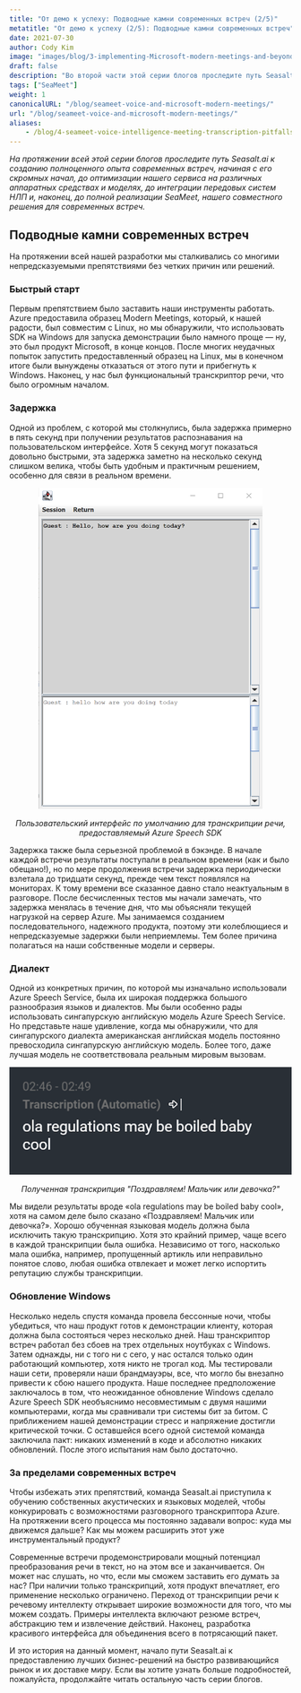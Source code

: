 ```yaml
---
title: "От демо к успеху: Подводные камни современных встреч (2/5)"
metatitle: "От демо к успеху (2/5): Подводные камни современных встреч"
date: 2021-07-30
author: Cody Kim
image: "images/blog/3-implementing-Microsoft-modern-meetings-and-beyond/SeaMeet animation.gif"
draft: false
description: "Во второй части этой серии блогов проследите путь Seasalt.ai к созданию SeaMeet, нашего совместного решения для современных встреч."
tags: ["SeaMeet"]
weight: 1  
canonicalURL: "/blog/seameet-voice-and-microsoft-modern-meetings/"
url: "/blog/seameet-voice-and-microsoft-modern-meetings/"
aliases:
    - /blog/4-seameet-voice-intelligence-meeting-transcription-pitfalls-of-microsoft-modern-meetings/
---
```


*На протяжении всей этой серии блогов проследите путь Seasalt.ai к созданию полноценного опыта современных встреч, начиная с его скромных начал, до оптимизации нашего сервиса на различных аппаратных средствах и моделях, до интеграции передовых систем НЛП и, наконец, до полной реализации SeaMeet, нашего совместного решения для современных встреч.*

## Подводные камни современных встреч

На протяжении всей нашей разработки мы сталкивались со многими непредсказуемыми препятствиями без четких причин или решений.

### Быстрый старт

Первым препятствием было заставить наши инструменты работать. Azure предоставила образец Modern Meetings, который, к нашей радости, был совместим с Linux, но мы обнаружили, что использовать SDK на Windows для запуска демонстрации было намного проще — ну, это был продукт Microsoft, в конце концов. После многих неудачных попыток запустить предоставленный образец на Linux, мы в конечном итоге были вынуждены отказаться от этого пути и прибегнуть к Windows. Наконец, у нас был функциональный транскриптор речи, что было огромным началом.

### Задержка

Одной из проблем, с которой мы столкнулись, была задержка примерно в пять секунд при получении результатов распознавания на пользовательском интерфейсе. Хотя 5 секунд могут показаться довольно быстрыми, эта задержка заметно на несколько секунд слишком велика, чтобы быть удобным и практичным решением, особенно для связи в реальном времени.

<center>
<img src="/images/blog/4-seameet-voice-intelligence-meeting-transcription-pitfalls-of-microsoft-modern-meetings/default_ui.png" style="width:400px;" alt="Пользовательский интерфейс по умолчанию для транскрипции речи с помощью Azure Speech SDK"/>

*Пользовательский интерфейс по умолчанию для транскрипции речи, предоставляемый Azure Speech SDK*
</center>

Задержка также была серьезной проблемой в бэкэнде. В начале каждой встречи результаты поступали в реальном времени (как и было обещано!), но по мере продолжения встречи задержка периодически взлетала до тридцати секунд, прежде чем текст появлялся на мониторах. К тому времени все сказанное давно стало неактуальным в разговоре. После бесчисленных тестов мы начали замечать, что задержка менялась в течение дня, что мы объясняли текущей нагрузкой на сервер Azure. Мы занимаемся созданием последовательного, надежного продукта, поэтому эти колеблющиеся и непредсказуемые задержки были неприемлемы. Тем более причина полагаться на наши собственные модели и серверы.

### Диалект

Одной из конкретных причин, по которой мы изначально использовали Azure Speech Service, была их широкая поддержка большого разнообразия языков и диалектов. Мы были особенно рады использовать сингапурскую английскую модель Azure Speech Service. Но представьте наше удивление, когда мы обнаружили, что для сингапурского диалекта американская английская модель постоянно превосходила сингапурскую английскую модель. Более того, даже лучшая модель не соответствовала реальным мировым вызовам.

<center>
<img src="/images/blog/4-seameet-voice-intelligence-meeting-transcription-pitfalls-of-microsoft-modern-meetings/bad_result.png"/>

*Полученная транскрипция "Поздравляем! Мальчик или девочка?"*
</center>

Мы видели результаты вроде «ola regulations may be boiled baby cool», хотя на самом деле было сказано «Поздравляем! Мальчик или девочка?». Хорошо обученная языковая модель должна была исключить такую транскрипцию. Хотя это крайний пример, чаще всего в каждой транскрипции была ошибка. Независимо от того, насколько мала ошибка, например, пропущенный артикль или неправильно понятое слово, любая ошибка отвлекает и может легко испортить репутацию службы транскрипции.

### Обновление Windows

Несколько недель спустя команда провела бессонные ночи, чтобы убедиться, что наш продукт готов к демонстрации клиенту, которая должна была состояться через несколько дней. Наш транскриптор встреч работал без сбоев на трех отдельных ноутбуках с Windows. Затем однажды, ни с того ни с сего, у нас остался только один работающий компьютер, хотя никто не трогал код. Мы тестировали наши сети, проверяли наши брандмауэры, все, что могло бы внезапно привести к сбою нашего продукта. Наше последнее предположение заключалось в том, что неожиданное обновление Windows сделало Azure Speech SDK необъяснимо несовместимым с двумя нашими компьютерами, когда мы сравнивали три системы бит за битом. С приближением нашей демонстрации стресс и напряжение достигли критической точки. С оставшейся всего одной системой команда заключила пакт: никаких изменений в коде и абсолютно никаких обновлений. После этого испытания нам было достаточно.

### За пределами современных встреч

Чтобы избежать этих препятствий, команда Seasalt.ai приступила к обучению собственных акустических и языковых моделей, чтобы конкурировать с возможностями разговорного транскриптора Azure. На протяжении всего процесса мы постоянно задавали вопрос: куда мы движемся дальше? Как мы можем расширить этот уже инструментальный продукт?

Современные встречи продемонстрировали мощный потенциал преобразования речи в текст, но на этом все и заканчивается. Он может нас слушать, но что, если мы сможем заставить его думать за нас? При наличии только транскрипций, хотя продукт впечатляет, его применение несколько ограничено. Переход от транскрипции речи к речевому интеллекту открывает широкие возможности для того, что мы можем создать. Примеры интеллекта включают резюме встреч, абстракцию тем и извлечение действий. Наконец, разработка красивого интерфейса для объединения всего в потрясающий пакет.

И это история на данный момент, начало пути Seasalt.ai к предоставлению лучших бизнес-решений на быстро развивающийся рынок и их доставке миру. Если вы хотите узнать больше подробностей, пожалуйста, продолжайте читать остальную часть серии блогов.
